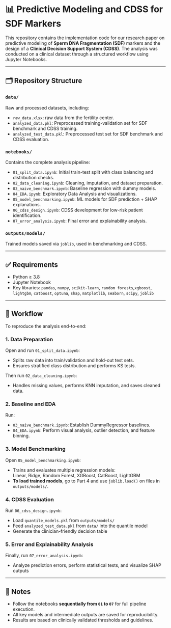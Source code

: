 # 📊 Predictive Modeling and CDSS for SDF Markers

This repository contains the implementation code for our research paper on predictive modeling of **Sperm DNA Fragmentation (SDF)** markers and the design of a **Clinical Decision Support System (CDSS)**. The analysis was conducted on a clinical dataset through a structured workflow using Jupyter Notebooks.

---

## 🗂 Repository Structure

### `data/`  
Raw and processed datasets, including:
- `raw_data.xlsx`: raw data from the fertility center.
- `analyzed_data.pkl`: Preprocessed training-validation set for SDF benchmark and CDSS training.
- `analyzed_test_data.pkl`: Preprocessed test set for SDF benchmark and CDSS evaluation.

### `notebooks/`  
Contains the complete analysis pipeline:

- `01_split_data.ipynb`: Initial train-test split with class balancing and distribution checks.  
- `02_data_cleaning.ipynb`: Cleaning, imputation, and dataset preparation.  
- `03_naive_benchmark.ipynb`: Baseline regression with dummy models.  
- `04_EDA.ipynb`: Exploratory Data Analysis and visualizations.  
- `05_model_benchmarking.ipynb`: ML models for SDF prediction + SHAP explanations.  
- `06_cdss_design.ipynb`: CDSS development for low-risk patient identification.  
- `07_error_analysis.ipynb`: Final error and explainability analysis.  

### `outputs/models/`  
Trained models saved via `joblib`, used in benchmarking and CDSS.

---

## ✅ Requirements

- Python ≥ 3.8  
- Jupyter Notebook  
- Key libraries: `pandas`, `numpy`, `scikit-learn`, `random forests`,`xgboost`, `lightgbm`, `catboost`, `optuna`, `shap`, `matplotlib`, `seaborn`, `scipy`, `joblib`

---

## 🔄 Workflow

To reproduce the analysis end-to-end:

### 1. Data Preparation

Open and run `01_split_data.ipynb`:
- Splits raw data into train/validation and hold-out test sets.
- Ensures stratified class distribution and performs KS tests.

Then run `02_data_cleaning.ipynb`:
- Handles missing values, performs KNN imputation, and saves cleaned data.

### 2. Baseline and EDA

Run:
- `03_naive_benchmark.ipynb`: Establish DummyRegressor baselines.
- `04_EDA.ipynb`: Perform visual analysis, outlier detection, and feature binning.

### 3. Model Benchmarking

Open `05_model_benchmarking.ipynb`:
- Trains and evaluates multiple regression models:  
  Linear, Ridge, Random Forest, XGBoost, CatBoost, LightGBM  
- **To load trained models**, go to Part 4 and use `joblib.load()` on files in `outputs/models/`.

### 4. CDSS Evaluation

Run `06_cdss_design.ipynb`:
- Load `quantile_models.pkl` from `outputs/models/`
- Feed `analyzed_test_data.pkl` from `data/` into the quantile model
- Generate the clinician-friendly decision table

### 5. Error and Explainability Analysis

Finally, run `07_error_analysis.ipynb`:
- Analyze prediction errors, perform statistical tests, and visualize SHAP outputs

---

## 📌 Notes

- Follow the notebooks **sequentially from `01` to `07`** for full pipeline execution.
- All key models and intermediate outputs are saved for reproducibility.
- Results are based on clinically validated thresholds and guidelines.



